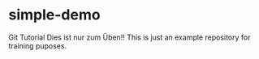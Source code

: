 # simple-demo
Git Tutorial 
Dies ist nur zum Üben!!
This is just an example repository for training puposes.